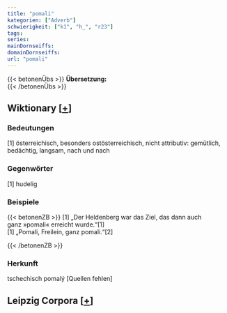 ```yaml
---
title: "pomali"
kategorien: ["Adverb"]
schwierigkeit: ["k1", "h_", "r23"]
tags:
series:
mainDornseiffs:
domainDornseiffs:
url: "pomali"
---
```


{{< betonenÜbs >}}
**Übersetzung:**  
{{< /betonenÜbs >}}

## Wiktionary [[+](https://de.wiktionary.org/wiki/pomali)]

### Bedeutungen
[1] österreichisch, besonders ostösterreichisch, nicht attributiv: gemütlich, bedächtig, langsam, nach und nach  

### Gegenwörter
[1] hudelig  

### Beispiele
{{< betonenZB >}}
[1] „Der Heldenberg war das Ziel, das dann auch ganz »pomali« erreicht wurde.“[1]  
[1] „Pomali, Freilein, ganz pomali.“[2]  

{{< /betonenZB >}}
### Herkunft
tschechisch pomalý [Quellen fehlen]  


## Leipzig Corpora [[+](https://corpora.uni-leipzig.de/en/res?word=pomali&corpusId=deu_newscrawl-public_2018)]

